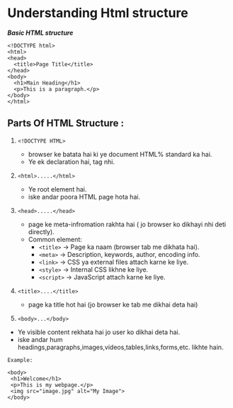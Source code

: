 # Understanding Html structure


***Basic HTML structure***
```
<!DOCTYPE html>
<html>
<head>
  <title>Page Title</title>
</head>
<body>
  <h1>Main Heading</h1>
  <p>This is a paragraph.</p>
</body>
</html>

```


## Parts Of HTML Structure :

1. `<!DOCTYPE HTML>`
   - browser ke batata hai ki ye document HTML% standard ka hai.
   - Ye ek declaration hai, tag nhi.

2. `<html>.....</html>`
   - Ye root element hai.
   - iske andar poora HTML page hota hai.

3. `<head>.....</head>`
   - page ke meta-infromation rakhta hai ( jo browser ko dikhayi nhi deti directly).
   - Common element:
       - `<title>` → Page ka naam (browser tab me dikhata hai).
       - `<meta>` → Description, keywords, author, encoding info.
       - `<link>` → CSS ya external files attach karne ke liye.
       - `<style>` → Internal CSS likhne ke liye.
       - `<script>` → JavaScript attach karne ke liye.

4. `<title>....</title>`
   - page ka title hot  hai (jo browser ke tab me dikhai deta hai)


5. `<body>...</body>`
 - Ye visible content rekhata hai jo user ko dikhai deta hai.
 - iske andar hum headings,paragraphs,images,videos,tables,links,forms,etc. likhte hain.

 `Example:`

 ```
 <body>
  <h1>Welcome</h1>
  <p>This is my webpage.</p>
  <img src="image.jpg" alt="My Image">
</body>


 ```

 